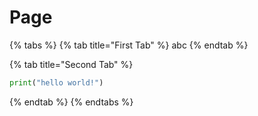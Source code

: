 # Page



{% tabs %}
{% tab title="First Tab" %}
abc
{% endtab %}

{% tab title="Second Tab" %}
```python
print("hello world!")
```


{% endtab %}
{% endtabs %}

